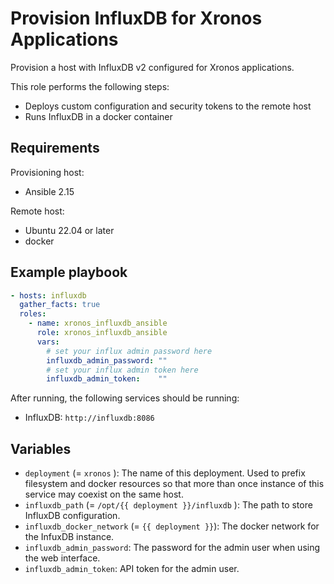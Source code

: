 # Provision InfluxDB for Xronos Applications

Provision a host with InfluxDB v2 configured for Xronos applications.

This role performs the following steps:

- Deploys custom configuration and security tokens to the remote host
- Runs InfluxDB in a docker container

## Requirements

Provisioning host:

- Ansible 2.15

Remote host:

- Ubuntu 22.04 or later
- docker

## Example playbook

```yaml
- hosts: influxdb
  gather_facts: true
  roles:
    - name: xronos_influxdb_ansible
      role: xronos_influxdb_ansible
      vars:
        # set your influx admin password here
        influxdb_admin_password: "" 
        # set your influx admin token here
        influxdb_admin_token:    ""
```

After running, the following services should be running:

- InfluxDB: `http://influxdb:8086`

## Variables

- `deployment` (= `xronos` ): The name of this deployment. Used to prefix filesystem and docker resources so that more than once instance of this service may coexist on the same host.
- `influxdb_path` (= `/opt/{{ deployment }}/influxdb` ): The path to store InfluxDB configuration.
- `influxdb_docker_network` (= `{{ deployment }}`): The docker network for the InfuxDB instance.
- `influxdb_admin_password`: The password for the admin user when using the web interface.
- `influxdb_admin_token`: API token for the admin user.
